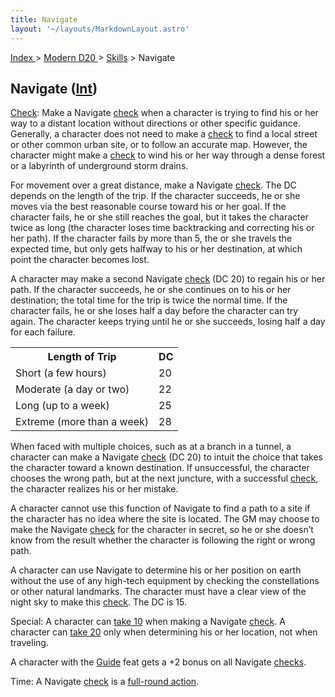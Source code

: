 ```yaml
---
title: Navigate
layout: '~/layouts/MarkdownLayout.astro'
---
```


[ Index ](/) > [ Modern D20 ](/modern.d20.srd) > [Skills](/modern.d20.srd/skills) > Navigate

## Navigate ([Int](/modern.d20.srd/basics/ability.scores))

[Check](/modern.d20.srd/skills/skill.basics): Make a Navigate
[check](/modern.d20.srd/skills/skill.basics) when a character is
trying to find his or her way to a distant location without directions or
other specific guidance. Generally, a character does not need to make a
[check](/modern.d20.srd/skills/skill.basics) to find a local street
or other common urban site, or to follow an accurate map. However, the
character might make a [check](/modern.d20.srd/skills/skill.basics)
to wind his or her way through a dense forest or a labyrinth of underground
storm drains.

For movement over a great distance, make a Navigate
[check](/modern.d20.srd/skills/skill.basics). The DC depends on the
length of the trip. If the character succeeds, he or she moves via the best
reasonable course toward his or her goal. If the character fails, he or she
still reaches the goal, but it takes the character twice as long (the
character loses time backtracking and correcting his or her path). If the
character fails by more than 5, the or she travels the expected time, but only
gets halfway to his or her destination, at which point the character becomes
lost.

A character may make a second Navigate
[check](/modern.d20.srd/skills/skill.basics) (DC 20) to regain his
or her path. If the character succeeds, he or she continues on to his or her
destination; the total time for the trip is twice the normal time. If the
character fails, he or she loses half a day before the character can try
again. The character keeps trying until he or she succeeds, losing half a day
for each failure.


<table> <tr><th>Length of Trip</th><th> DC</th></tr> <tr><td> Short (a few hours)</td><td> 20 </td></tr> <tr class="shaded"><td> Moderate (a day or two)</td><td> 22 </td></tr> <tr><td> Long (up to a week)</td><td> 25 </td></tr> <tr class="shaded"><td> Extreme (more than a week)</td><td> 28 </td></tr></table>



When faced with multiple choices, such as at a branch in a tunnel, a character
can make a Navigate [check](/modern.d20.srd/skills/skill.basics) (DC
20) to intuit the choice that takes the character toward a known destination.
If unsuccessful, the character chooses the wrong path, but at the next
juncture, with a successful
[check](/modern.d20.srd/skills/skill.basics), the character realizes
his or her mistake.

A character cannot use this function of Navigate to find a path to a site if
the character has no idea where the site is located. The GM may choose to make
the Navigate [check](/modern.d20.srd/skills/skill.basics) for the
character in secret, so he or she doesn’t know from the result whether the
character is following the right or wrong path.

A character can use Navigate to determine his or her position on earth without
the use of any high-tech equipment by checking the constellations or other
natural landmarks. The character must have a clear view of the night sky to
make this [check](/modern.d20.srd/skills/skill.basics). The DC is
15.

Special: A character can [take 10](/modern.d20.srd/skills/skill.basics) when making a Navigate
[check](/modern.d20.srd/skills/skill.basics). A character can [take 20](/modern.d20.srd/skills/skill.basics) only when determining his
or her location, not when traveling.

A character with the [Guide](/modern.d20.srd/feats/guide) feat gets a +2 bonus
on all Navigate [checks](/modern.d20.srd/skills/skill.basics).

Time: A Navigate [check](/modern.d20.srd/skills/skill.basics) is a
[full-round action](/modern.d20.srd/combat/full.round.actions).

